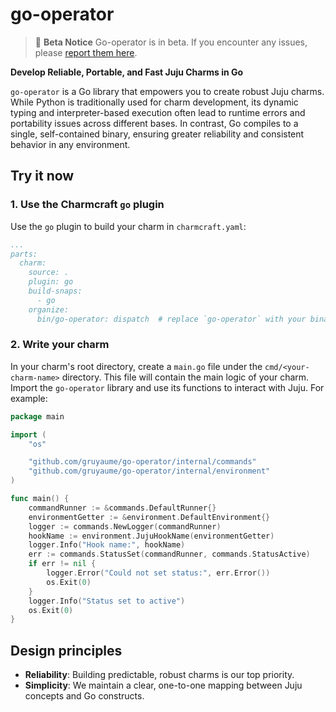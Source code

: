 # go-operator

> :construction: **Beta Notice**
> Go-operator is in beta. If you encounter any issues, please [report them here](https://github.com/gruyaume/go-operator/issues). 

**Develop Reliable, Portable, and Fast Juju Charms in Go**

`go-operator` is a Go library that empowers you to create robust Juju charms. While Python is traditionally used for charm development, its dynamic typing and interpreter-based execution often lead to runtime errors and portability issues across different bases. In contrast, Go compiles to a single, self-contained binary, ensuring greater reliability and consistent behavior in any environment.

## Try it now

### 1. Use the Charmcraft `go` plugin

Use the `go` plugin to build your charm in `charmcraft.yaml`:

```yaml
...
parts:
  charm:
    source: .
    plugin: go
    build-snaps:
      - go
    organize:
      bin/go-operator: dispatch  # replace `go-operator` with your binary name
```

### 2. Write your charm

In your charm's root directory, create a `main.go` file under the `cmd/<your-charm-name>` directory. This file will contain the main logic of your charm. Import the `go-operator` library and use its functions to interact with Juju. For example:

```go
package main

import (
	"os"

	"github.com/gruyaume/go-operator/internal/commands"
	"github.com/gruyaume/go-operator/internal/environment"
)

func main() {
	commandRunner := &commands.DefaultRunner{}
	environmentGetter := &environment.DefaultEnvironment{}
	logger := commands.NewLogger(commandRunner)
	hookName := environment.JujuHookName(environmentGetter)
	logger.Info("Hook name:", hookName)
	err := commands.StatusSet(commandRunner, commands.StatusActive)
	if err != nil {
		logger.Error("Could not set status:", err.Error())
		os.Exit(0)
	}
	logger.Info("Status set to active")
	os.Exit(0)
}
```

## Design principles

- **Reliability**: Building predictable, robust charms is our top priority.
- **Simplicity**: We maintain a clear, one-to-one mapping between Juju concepts and Go constructs.

